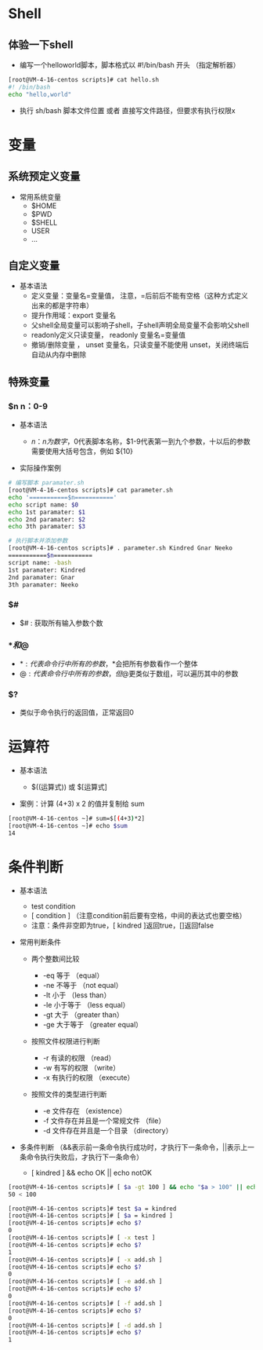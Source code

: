 # Shell
## 体验一下shell
- 编写一个helloworld脚本，脚本格式以 #!/bin/bash 开头 （指定解析器）
```bash
[root@VM-4-16-centos scripts]# cat hello.sh 
#! /bin/bash
echo "hello,world"
```
- 执行   sh/bash 脚本文件位置  或者  直接写文件路径，但要求有执行权限x


# 变量
## 系统预定义变量
- 常用系统变量
  - $HOME
  - $PWD
  - $SHELL
  - USER
  - ...

## 自定义变量
- 基本语法
  - 定义变量：变量名=变量值， 注意，=后前后不能有空格（这种方式定义出来的都是字符串）
  - 提升作用域：export 变量名
  - 父shell全局变量可以影响子shell，子shell声明全局变量不会影响父shell
  - readonly定义只读变量， readonly 变量名=变量值
  - 撤销/删除变量  ， unset 变量名，只读变量不能使用 unset，关闭终端后自动从内存中删除

## 特殊变量
### $n   n：0-9
- 基本语法
  - $n ：n为数字，$0代表脚本名称，$1-9代表第一到九个参数，十以后的参数需要使用大括号包含，例如 ${10}

- 实际操作案例
```bash
# 编写脚本 paramater.sh
[root@VM-4-16-centos scripts]# cat parameter.sh 
echo '===========$n==========='
echo script name: $0
echo 1st paramater: $1
echo 2nd paramater: $2
echo 3th paramater: $3

# 执行脚本并添加参数
[root@VM-4-16-centos scripts]# . parameter.sh Kindred Gnar Neeko
===========$n===========
script name: -bash
1st paramater: Kindred
2nd paramater: Gnar
3th paramater: Neeko
```

### $#
- $# : 获取所有输入参数个数

### $*和$@
- $* : 代表命令行中所有的参数，$*会把所有参数看作一个整体
- $@ : 代表命令行中所有的参数，但$@更类似于数组，可以遍历其中的参数

### $?
- 类似于命令执行的返回值，正常返回0


# 运算符
- 基本语法
  - $((运算式)) 或 $[运算式]

- 案例：计算  (4+3) x 2 的值并复制给 sum
```bash
[root@VM-4-16-centos ~]# sum=$[(4+3)*2]
[root@VM-4-16-centos ~]# echo $sum
14
```

# 条件判断
- 基本语法
  - test condition
  - [ condition ]  （注意condition前后要有空格，中间的表达式也要空格）
  - 注意：条件非空即为true，[ kindred ]返回true，[]返回false

- 常用判断条件
  - 两个整数间比较
    - -eq 等于 （equal）
    - -ne 不等于 （not equal）
    - -lt 小于 （less than）
    - -le 小于等于 （less equal）
    - -gt 大于 （greater than）
    - -ge 大于等于 （greater equal）

  - 按照文件权限进行判断
    - -r 有读的权限 （read）
    - -w 有写的权限 （write）
    - -x 有执行的权限 （execute）

  - 按照文件的类型进行判断
    - -e 文件存在 （existence）
    - -f 文件存在并且是一个常规文件 （file）
    - -d 文件存在并且是一个目录 （directory）

- 多条件判断 （&&表示前一条命令执行成功时，才执行下一条命令，||表示上一条命令执行失败后，才执行下一条命令）
  - [ kindred ] && echo OK || echo notOK
```bash
[root@VM-4-16-centos scripts]# [ $a -gt 100 ] && echo "$a > 100" || echo "$a < 100"
50 < 100
```




```bash
[root@VM-4-16-centos scripts]# test $a = kindred
[root@VM-4-16-centos scripts]# [ $a = kindred ]
[root@VM-4-16-centos scripts]# echo $?
0
[root@VM-4-16-centos scripts]# [ -x test ]
[root@VM-4-16-centos scripts]# echo $?
1
[root@VM-4-16-centos scripts]# [ -x add.sh ]
[root@VM-4-16-centos scripts]# echo $?
0
[root@VM-4-16-centos scripts]# [ -e add.sh ]
[root@VM-4-16-centos scripts]# echo $?
0
[root@VM-4-16-centos scripts]# [ -f add.sh ]
[root@VM-4-16-centos scripts]# echo $?
0
[root@VM-4-16-centos scripts]# [ -d add.sh ]
[root@VM-4-16-centos scripts]# echo $?
1
```
